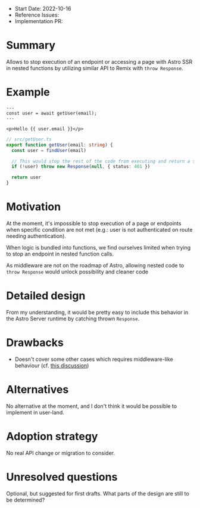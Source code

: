 - Start Date: 2022-10-16
- Reference Issues: <!-- related issues, otherwise leave empty -->
- Implementation PR: <!-- leave empty -->

# Summary

Allows to stop execution of an endpoint or accessing a page with Astro SSR in nested functions by utilizing similar API to Remix with `throw Response`.

# Example

```astro
---
const user = await getUser(email);
---

<p>Hello {{ user.email }}</p>
```

```ts
// src/getUser.ts
export function getUser(email: string) {
  const user = findUser(email)

  // This would stop the rest of the code from executing and return a specific response
  if (!user) throw new Response(null, { status: 401 })

  return user
}
```

# Motivation

At the moment, it's impossible to stop execution of a page or endpoints when specific condition are not met (e.g.: user is not authenticated on route needing authentication).

When logic is bundled into functions, we find ourselves limited when trying to stop an endpoint in nested function calls.

As middleware are not on the roadmap of Astro, allowing nested code to `throw Response` would unlock possibility and cleaner code

# Detailed design

From my understanding, it would be pretty easy to include this behavior in the Astro Server runtime by catching thrown `Response`.

# Drawbacks

- Doesn't cover some other cases which requires middleware-like behaviour (cf. [this discussion](https://github.com/withastro/rfcs/discussions/174))

# Alternatives

No alternative at the moment, and I don't think it would be possible to implement in user-land.

# Adoption strategy

<!-- Please consider:

- If we implement this proposal, how will existing Astro developers adopt it?
- Is this a breaking change? Can we write a codemod?
- Can we provide a runtime adapter library for the original API it replaces?
- How will this affect other projects in the Astro ecosystem? -->

No real API change or migration to consider.

# Unresolved questions

Optional, but suggested for first drafts.
What parts of the design are still to be determined?

```

```
